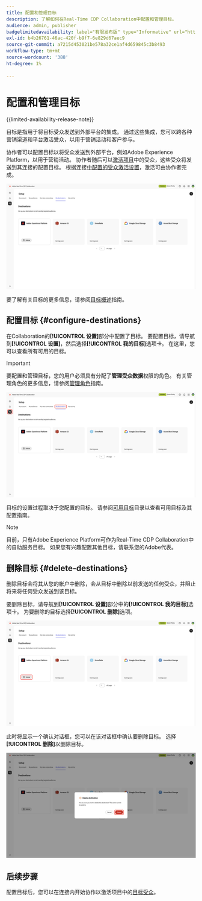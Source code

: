 ```yaml
---
title: 配置和管理目标
description: 了解如何在Real-Time CDP Collaboration中配置和管理目标。
audience: admin, publisher
badgelimitedavailability: label="有限发布版" type="Informative" url="https://helpx.adobe.com/legal/product-descriptions/real-time-customer-data-platform-collaboration.html newtab=true"
exl-id: b4b26761-46ac-420f-b9f7-6e829d67aec9
source-git-commit: a7215d453021be578a32ce1af4d659845c3b8493
workflow-type: tm+mt
source-wordcount: '388'
ht-degree: 1%

---
```


# 配置和管理目标

{{limited-availability-release-note}}

目标是指用于将目标受众发送到外部平台的集成。 通过这些集成，您可以跨各种营销渠道和平台激活受众，以用于营销活动和客户参与。

协作者可以配置目标以将受众发送到外部平台，例如Adobe Experience Platform，以用于营销活动。 协作者随后可以[激活项目](../collaborate/activate.md)中的受众，这些受众将发送到其连接的配置目标。 根据连接[中配置的受众激活设置](/help/guide/connect/establishing-connections.md#configure-connection-settings)，激活可由协作者完成。

![安装工作区中的“我的目标”选项卡显示活动的Adobe Experience Platform目标。](/help/assets/setup/manage-destinations/my-destinations-overview.png)

要了解有关目标的更多信息，请参阅[目标概述](../destinations/overview.md)指南。

## 配置目标 {#configure-destinations}

在Collaboration的&#x200B;**[!UICONTROL 设置]**&#x200B;部分中配置了目标。 要配置目标，请导航到&#x200B;**[!UICONTROL 设置]**，然后选择&#x200B;**[!UICONTROL 我的目标]**&#x200B;选项卡。 在这里，您可以查看所有可用的目标。

>[!IMPORTANT]
>
>要配置和管理目标，您的用户必须具有分配了&#x200B;**管理受众数据**&#x200B;权限的角色。 有关管理角色的更多信息，请参阅[管理角色](../permissions/manage-roles.md)指南。

![设置工作区中的“我的目标”选项卡显示可用的目标。](/help/assets/setup/manage-destinations/my-destinations.png)

目标的设置过程取决于您配置的目标。 请参阅[可用目标](../destinations/overview.md#available-destinations)目录以查看可用目标及其配置指南。

>[!NOTE]
>
>目前，只有Adobe Experience Platform可作为Real-Time CDP Collaboration中的自助服务目标。 如果您有兴趣配置其他目标，请联系您的Adobe代表。

## 删除目标 {#delete-destinations}

删除目标会将其从您的帐户中删除，会从目标中删除以前发送的任何受众，并阻止将来将任何受众发送到该目标。

要删除目标，请导航到&#x200B;**[!UICONTROL 设置]**&#x200B;部分中的&#x200B;**[!UICONTROL 我的目标]**&#x200B;选项卡。 为要删除的目标选择&#x200B;**[!UICONTROL 删除]**&#x200B;选项。

![为Adobe Experience Platform目标突出显示了包含“删除”选项的“我的目标”工作区。](/help/assets/setup/manage-destinations/delete-destination.png)

此时将显示一个确认对话框，您可以在该对话框中确认要删除目标。 选择&#x200B;**[!UICONTROL 删除]**&#x200B;以删除目标。

![突出显示了“删除”选项的“删除目标”对话框。](/help/assets/setup/manage-destinations/delete-destination-confirmation.png)

## 后续步骤

配置目标后，您可以在连接内开始协作以激活项目中的[目标受众](../collaborate/activate.md)。
